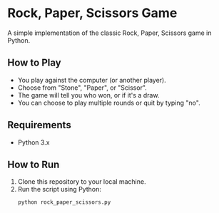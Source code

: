 # Rock, Paper, Scissors Game

A simple implementation of the classic Rock, Paper, Scissors game in Python.

## How to Play

- You play against the computer (or another player).
- Choose from "Stone", "Paper", or "Scissor".
- The game will tell you who won, or if it's a draw.
- You can choose to play multiple rounds or quit by typing "no".

## Requirements

- Python 3.x

## How to Run

1. Clone this repository to your local machine.
2. Run the script using Python:
   ```bash
   python rock_paper_scissors.py

